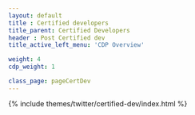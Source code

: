 ```yaml
---
layout: default
title : Certified developers
title_parent: Certified Developers
header : Post Certified dev
title_active_left_menu: 'CDP Overview'

weight: 4
cdp_weight: 1

class_page: pageCertDev
---
```



{% include themes/twitter/certified-dev/index.html %}




